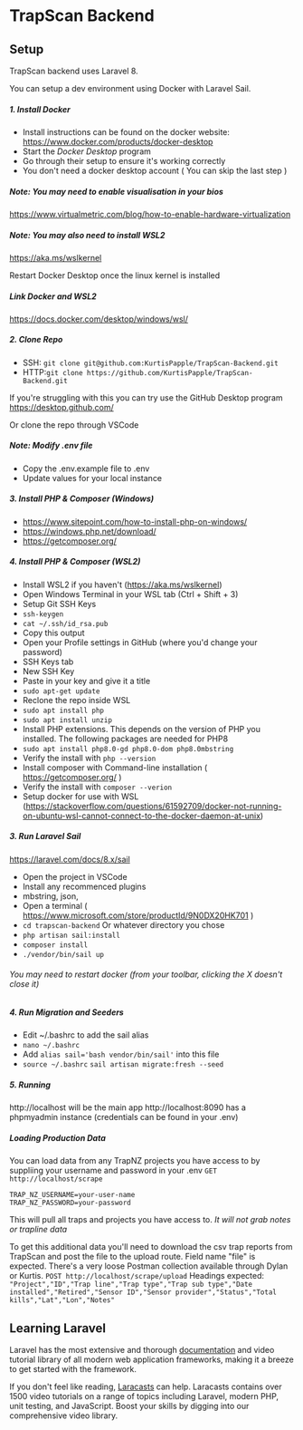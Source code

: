 # TrapScan Backend
## Setup
TrapScan backend uses Laravel 8.

You can setup a dev environment using Docker with Laravel Sail.

##### 1. Install Docker
- Install instructions can be found on the docker website: https://www.docker.com/products/docker-desktop
- Start the *Docker Desktop* program
- Go through their setup to ensure it's working correctly
- You don't need a docker desktop account ( You can skip the last step )

##### Note: You may need to enable visualisation in your bios
https://www.virtualmetric.com/blog/how-to-enable-hardware-virtualization

##### Note: You may also need to install WSL2
https://aka.ms/wslkernel

Restart Docker Desktop once the linux kernel is installed

##### Link Docker and WSL2
https://docs.docker.com/desktop/windows/wsl/

##### 2. Clone Repo
- SSH: ```git clone git@github.com:KurtisPapple/TrapScan-Backend.git```
- HTTP:``git clone https://github.com/KurtisPapple/TrapScan-Backend.git``

If you're struggling with this you can try use the GitHub Desktop program
https://desktop.github.com/

Or clone the repo through VSCode

##### Note: Modify .env file
- Copy the .env.example file to .env
- Update values for your local instance

##### 3. Install PHP & Composer (Windows)
- https://www.sitepoint.com/how-to-install-php-on-windows/
- https://windows.php.net/download/
- https://getcomposer.org/

##### 4. Install PHP & Composer (WSL2)
- Install WSL2 if you haven't (https://aka.ms/wslkernel)
- Open Windows Terminal in your WSL tab (Ctrl + Shift + 3)
- Setup Git SSH Keys
- ``ssh-keygen``
- ``cat ~/.ssh/id_rsa.pub``
- Copy this output
- Open your Profile settings in GitHub (where you'd change your password)
- SSH Keys tab
- New SSH Key
- Paste in your key and give it a title
- ``sudo apt-get update``
- Reclone the repo inside WSL
- ``sudo apt install php``
- ``sudo apt install unzip``
- Install PHP extensions. This depends on the version of PHP you installed. The following packages are needed for PHP8
- ``sudo apt install php8.0-gd php8.0-dom php8.0mbstring``
- Verify the install with ``php --version``
- Install composer with Command-line installation ( https://getcomposer.org/ ) 
- Verify the install with ``composer --verion``
- Setup docker for use with WSL (https://stackoverflow.com/questions/61592709/docker-not-running-on-ubuntu-wsl-cannot-connect-to-the-docker-daemon-at-unix)

##### 3. Run Laravel Sail
https://laravel.com/docs/8.x/sail
- Open the project in VSCode
- Install any recommenced plugins
- mbstring, json, 
- Open a terminal ( https://www.microsoft.com/store/productId/9N0DX20HK701 )
- ``cd trapscan-backend`` Or whatever directory you chose
- ``php artisan sail:install``
- ``composer install``
- ``./vendor/bin/sail up``
###### You may need to restart docker (from your toolbar, clicking the X doesn't close it)

##### 4. Run Migration and Seeders
- Edit ~/.bashrc to add the sail alias
- ``nano ~/.bashrc``
- Add ``alias sail='bash vendor/bin/sail'`` into this file
- ``source ~/.bashrc``
``sail artisan migrate:fresh --seed``

##### 5. Running
http://localhost will be the main app
http://localhost:8090 has a phpmyadmin instance (credentials can be found in your .env)

##### Loading Production Data
You can load data from any TrapNZ projects you have access to by suppliing your username and password in your .env
`GET http://localhost/scrape`
```
TRAP_NZ_USERNAME=your-user-name
TRAP_NZ_PASSWORD=your-password
```
This will pull all traps and projects you have access to. *It will not grab notes or trapline data*

To get this additional data you'll need to download the csv trap reports from TrapScan and post the file to the upload route.
Field name "file" is expected. There's a very loose Postman collection available through Dylan or Kurtis.
`POST http://localhost/scrape/upload`
Headings expected: `"Project","ID","Trap line","Trap type","Trap sub type","Date installed","Retired","Sensor ID","Sensor provider","Status","Total kills","Lat","Lon","Notes"`

## Learning Laravel

Laravel has the most extensive and thorough [documentation](https://laravel.com/docs) and video tutorial library of all modern web application frameworks, making it a breeze to get started with the framework.

If you don't feel like reading, [Laracasts](https://laracasts.com) can help. Laracasts contains over 1500 video tutorials on a range of topics including Laravel, modern PHP, unit testing, and JavaScript. Boost your skills by digging into our comprehensive video library.
